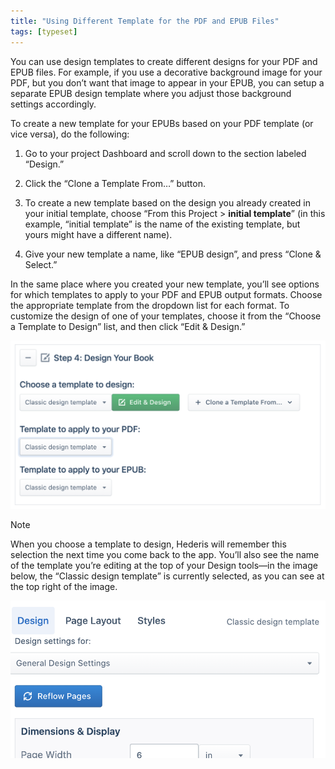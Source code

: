 ```yaml
---
title: "Using Different Template for the PDF and EPUB Files"
tags: [typeset]
---
```

 
<html><body><section data-type="chapter" class="hsecchapter" data-hederis-type="hsecchapter" id="pdf-epub-templates" data-pi-attrs="id: pdf-epub-templates; data-tags: typeset;" role="doc-chapter" data-tags="typeset" data-author-name=" " data-book-title=" " title="Using Different Template for the PDF and EPUB Files"><p class="hblkp" data-hederis-type="hblkp" id="ppzCScjIR">You can use design templates to create different designs for your PDF and EPUB files. For example, if you use a decorative background image for your PDF, but you don&#8217;t want that image to appear in your EPUB, you can setup a separate EPUB design template where you adjust those background settings accordingly.</p><p class="hblkp" data-hederis-type="hblkp" id="pp8iN4Dh9">To create a new template for your EPUBs based on your PDF template (or vice versa), do the following:</p><ol class="hwprnumlist" data-hederis-type="hwprnumlist" id="paOELABs8"><li class="hblkoli" data-hederis-type="hblkoli" id="lig6HTv7cQ"><p class="hblkoli" data-hederis-type="hblklip" id="pSx9rXCdV">Go to your project Dashboard and scroll down to the section labeled &#8220;Design.&#8221;</p></li><li class="hblkoli" data-hederis-type="hblkoli" id="liEJaJCMV5"><p class="hblkoli" data-hederis-type="hblklip" id="pnuSkQzxT">Click the &#8220;Clone a Template From&#8230;&#8221; button.</p></li><li class="hblkoli" data-hederis-type="hblkoli" id="lixSBKOQH7"><p class="hblkoli" data-hederis-type="hblklip" id="puhM5IpLY">To create a new template based on the design you already created in your initial template, choose &#8220;From this Project &gt; <strong data-hederis-type="hspanstrong" id="p5Is1M0YG">initial template</strong>&#8221; (in this example, &#8220;initial template&#8221; is the name of the existing template, but yours might have a different name).</p></li><li class="hblkoli" data-hederis-type="hblkoli" id="liczs5OVMN"><p class="hblkoli" data-hederis-type="hblklip" id="pTjkPlgbE">Give your new template a name, like &#8220;EPUB design&#8221;, and press &#8220;Clone &amp; Select.&#8221;</p></li></ol><p class="hblkp" data-hederis-type="hblkp" id="pYdPR2Dg7">In the same place where you created your new template, you&#8217;ll see options for which templates to apply to your PDF and EPUB output formats. Choose the appropriate template from the dropdown list for each format. To customize the design of one of your templates, choose it from the &#8220;Choose a Template to Design&#8221; list, and then click &#8220;Edit &amp; Design.&#8221;</p><img data-hederis-type="hblkimg" class="hblkimg" id="p2Q0i234y" src="/images/pdfepubtemplate2.png" data-img-src="/images/pdfepubtemplate2.png"/><div class="hwprbox box" data-hederis-type="hwprbox" id="pTdPOEngv" data-type="sidebar"><p class="hblktype" data-hederis-type="hblktype" id="pQLvdyWxi">Note</p><p class="hblkp" data-hederis-type="hblkp" id="pLXhTmh9f">When you choose a template to design, Hederis will remember this selection the next time you come back to the app. You&#8217;ll also see the name of the template you&#8217;re editing at the top of your Design tools&#8212;in the image below, the &#8220;Classic design template&#8221; is currently selected, as you can see at the top right of the image.</p></div><img data-hederis-type="hblkimg" class="hblkimg" id="piGNX67AJ" src="/images/pdfepubtemplate1.png" data-img-src="/images/pdfepubtemplate1.png"/></section></body></html>
